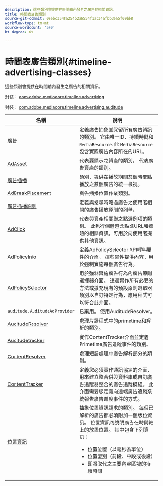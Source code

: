```yaml
---
description: 這些類別會提供在時間軸內發生之廣告的相關資訊。
title: 時間表廣告類別
source-git-commit: 02ebc3548a254b2a6554f1ab34afbb3ea5f09bb8
workflow-type: tm+mt
source-wordcount: '570'
ht-degree: 0%

---
```


# 時間表廣告類別{#timeline-advertising-classes}

這些類別會提供在時間軸內發生之廣告的相關資訊。

封裝： [com.adobe.mediacore.timeline.advertising](https://help.adobe.com/en_US/primetime/api/psdk/javadoc_1.4/com/adobe/mediacore/timeline/advertising/package-summary.html)

封裝： [com.adobe.mediacore.timeline.advertising.auditude](https://help.adobe.com/en_US/primetime/api/psdk/javadoc_1.4/com/adobe/mediacore/timeline/advertising/auditude/package-summary.html)

| 名稱 | 說明 |
|--- |--- |
| [廣告](https://help.adobe.com/en_US/primetime/api/psdk/javadoc_1.4/com/adobe/mediacore/timeline/advertising/Ad.html) | 定義廣告抽象並保留所有廣告資訊的類別。 它由唯一ID、持續時間和 `MediaResource`. 此 `MediaResource` 包含實際廣告內容所在的URL。 |
| [AdAsset](https://help.adobe.com/en_US/primetime/api/psdk/javadoc_1.4/com/adobe/mediacore/timeline/advertising/AdAsset.html) | 代表要顯示之資產的類別。 代表廣告資產的類別。 |
| [廣告插播](https://help.adobe.com/en_US/primetime/api/psdk/javadoc_1.4/com/adobe/mediacore/timeline/advertising/AdBreak.html) | 類別，提供在播放期間某個時間點播放之數個廣告的統一檢視。 |
| [AdBreakPlacement](https://help.adobe.com/en_US/primetime/api/psdk/javadoc_1.4/com/adobe/mediacore/timeline/advertising/AdBreakPlacement.html) | 廣告插播位置作業類別。 |
| [廣告插播原則](https://help.adobe.com/en_US/primetime/api/psdk/javadoc_1.4/com/adobe/mediacore/timeline/advertising/AdBreakPolicy.html) | 定義與搜尋時略過廣告之使用者相關的廣告播放原則的列舉。 |
| [AdClick](https://help.adobe.com/en_US/primetime/api/psdk/javadoc_1.4/com/adobe/mediacore/timeline/advertising/AdClick.html) | 代表與資產相關聯之點選例項的類別。 此執行個體包含點進URL和標題的相關資訊，可用於向使用者提供其他資訊。 |
| [AdPolicyInfo](https://help.adobe.com/en_US/primetime/api/psdk/javadoc_1.4/com/adobe/mediacore/timeline/advertising/AdPolicyInfo.html) | 定義AdPolicySelector API呼叫屬性的介面。 這些屬性提供內容，用於強制實施每個廣告行為。 |
| [AdPolicySelector](https://help.adobe.com/en_US/primetime/api/psdk/javadoc_1.4/com/adobe/mediacore/timeline/advertising/AdPolicySelector.html) | 用於強制實施廣告行為的廣告原則選擇器介面。 透過實作所有必要的方法或擴充現有的預設原則選取器類別以自訂特定行為，應用程式可以符合此介面。 |
| `auditude.AuditudeAdProvider` | 已棄用。 使用AuditudeResolver。 |
| [AuditudeResolver](https://help.adobe.com/en_US/primetime/api/psdk/javadoc_1.4/com/adobe/mediacore/timeline/advertising/auditude/AuditudeResolver.html) | 處理片語程式中的primetime和解析的類別。 |
| [Auditudetracker](https://help.adobe.com/en_US/primetime/api/psdk/javadoc_1.4/com/adobe/mediacore/timeline/advertising/auditude/AuditudeTracker.html) | 實作ContentTracker介面並定義Primetime廣告追蹤事件的類別。 |
| [ContentResolver](https://help.adobe.com/en_US/primetime/api/psdk/javadoc_1.4/com/adobe/mediacore/timeline/advertising/ContentResolver.html) | 處理短語處理中廣告解析部分的類別。 |
| [ContentTracker](https://help.adobe.com/en_US/primetime/api/psdk/javadoc_1.4/com/adobe/mediacore/timeline/advertising/ContentTracker.html) | 定義您必須實作通訊協定的介面，用來建立整合併與資料庫或自訂廣告追蹤器整合的廣告追蹤模組。 此介面需要您定義向遠端廣告追蹤系統報告廣告進度事件的方式。 |
| [位置資訊](https://help.adobe.com/en_US/primetime/api/psdk/javadoc_1.4/com/adobe/mediacore/timeline/advertising/PlacementInformation.html) | 抽象位置資訊請求的類別。 每個已解析的廣告都必須附加一個版位資訊。 位置資訊可說明廣告在時間軸上的放置位置。 其中包含下列資訊： <ul><li>位置位置（以毫秒為單位） </li><li>位置型別（前段、中段或後段） </li><li>即將取代之主要內容區塊的持續時間</li></ul> |
